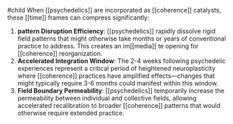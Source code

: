 #child 
When [[psychedelics]] are incorporated as [[coherence]] catalysts, these [[time]] frames can compress significantly:

1. **pattern Disruption Efficiency**: [[psychedelics]] rapidly dissolve rigid field patterns that might otherwise take months or years of conventional practice to address. This creates an im[[media]] te opening for [[coherence]] reorganization.
2. **Accelerated Integration Window**: The 2-4 weeks following psychedelic experiences represent a critical period of heightened neuroplasticity where [[coherence]] practices have amplified effects—changes that might typically require 3-6 months could manifest within this window.
3. **Field Boundary Permeability**: [[psychedelics]] temporarily increase the permeability between individual and collective fields, allowing accelerated recalibration to broader [[coherence]] patterns that would otherwise require extended practice.